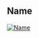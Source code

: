 ## Name

[![Name]](../index.md)

[Name]:https://img.shields.io/badge/Name-Name-4FC08D?style=social&logo=javascript&logoColor=339966